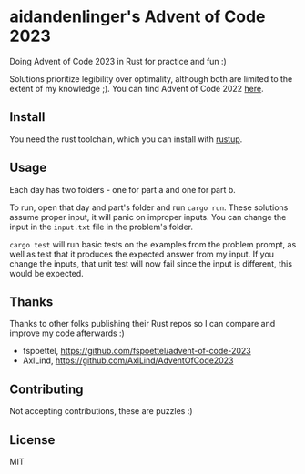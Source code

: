 # aidandenlinger's Advent of Code 2023

Doing Advent of Code 2023 in Rust for practice and fun :)

Solutions prioritize legibility over optimality, although both are limited to
the extent of my knowledge ;). You can find Advent of Code 2022
[here](https://adventofcode.com/2023).

## Install
You need the rust toolchain, which you can install with
[rustup](https://rustup.rs/).

## Usage
Each day has two folders - one for part a and one for part b.

To run, open that day and part's folder and run `cargo run`. These
solutions assume proper input, it will panic on improper inputs. You
can change the input in the `input.txt` file in the problem's folder.

`cargo test` will run basic tests on the examples from the problem prompt, as
well as test that it produces the expected answer from my input. If you change
the inputs, that unit test will now fail since the input is different, this
would be expected.

## Thanks
Thanks to other folks publishing their Rust repos so I can compare and improve
my code afterwards :)

- fspoettel, <https://github.com/fspoettel/advent-of-code-2023>
- AxlLind, <https://github.com/AxlLind/AdventOfCode2023>

## Contributing
Not accepting contributions, these are puzzles :)

## License
MIT
